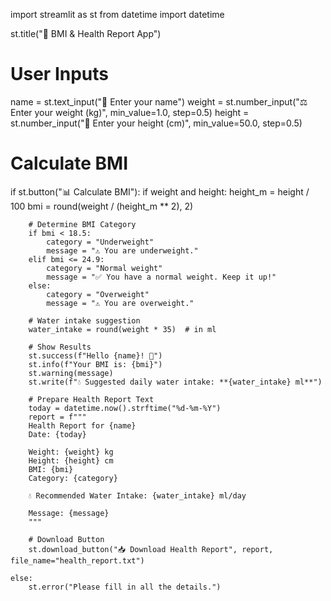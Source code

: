 import streamlit as st
from datetime import datetime

st.title("💪 BMI & Health Report App")

# User Inputs
name = st.text_input("👤 Enter your name")
weight = st.number_input("⚖️ Enter your weight (kg)", min_value=1.0, step=0.5)
height = st.number_input("📏 Enter your height (cm)", min_value=50.0, step=0.5)

# Calculate BMI
if st.button("📊 Calculate BMI"):
    if weight and height:
        height_m = height / 100
        bmi = round(weight / (height_m ** 2), 2)

        # Determine BMI Category
        if bmi < 18.5:
            category = "Underweight"
            message = "⚠️ You are underweight."
        elif bmi <= 24.9:
            category = "Normal weight"
            message = "✅ You have a normal weight. Keep it up!"
        else:
            category = "Overweight"
            message = "⚠️ You are overweight."

        # Water intake suggestion
        water_intake = round(weight * 35)  # in ml

        # Show Results
        st.success(f"Hello {name}! 💖")
        st.info(f"Your BMI is: {bmi}")
        st.warning(message)
        st.write(f"💧 Suggested daily water intake: **{water_intake} ml**")

        # Prepare Health Report Text
        today = datetime.now().strftime("%d-%m-%Y")
        report = f"""
        Health Report for {name}
        Date: {today}

        Weight: {weight} kg
        Height: {height} cm
        BMI: {bmi}
        Category: {category}

        💧 Recommended Water Intake: {water_intake} ml/day

        Message: {message}
        """

        # Download Button
        st.download_button("📥 Download Health Report", report, file_name="health_report.txt")

    else:
        st.error("Please fill in all the details.")
